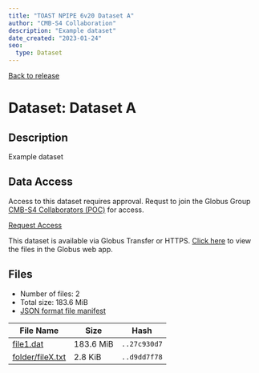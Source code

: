 ```yaml
---
title: "TOAST NPIPE 6v20 Dataset A"
author: "CMB-S4 Collaboration"
description: "Example dataset"
date_created: "2023-01-24"
seo:
  type: Dataset
---
```


[Back to release](./#datasets)

# Dataset: Dataset A

## Description

Example dataset

## Data Access

Access to this dataset requires approval. Requst to join the Globus Group [CMB-S4 Collaborators (POC)](https://app.globus.org/groups/e3a53329-9aaa-11ed-b37d-b7fded1d3618/about) for access.

[Request Access](https://app.globus.org/groups/e3a53329-9aaa-11ed-b37d-b7fded1d3618/join)

This dataset is available via Globus Transfer or HTTPS. [Click here](https://app.globus.org/file-manager?origin_id=38f01147-f09e-483d-a552-3866669a846d&origin_path=%2Fdatareleases%2Fnpipe6v20%2FdatasetA%2F) to view the files in the Globus web app.

## Files

- Number of files: 2
- Total size: 183.6 MiB
- [JSON format file manifest](https://g-456d30.0ed28.75bc.data.globus.org/datareleases/npipe6v20/datasetA/manifest.json)

|                                                    File Name                                                     |   Size    |     Hash     |
| ---------------------------------------------------------------------------------------------------------------- | --------- | ------------ |
| [file1.dat](https://g-456d30.0ed28.75bc.data.globus.org/datareleases/npipe6v20/datasetA/file1.dat)               | 183.6 MiB | `..27c930d7` |
| [folder/fileX.txt](https://g-456d30.0ed28.75bc.data.globus.org/datareleases/npipe6v20/datasetA/folder/fileX.txt) | 2.8 KiB   | `..d9dd7f78` |
